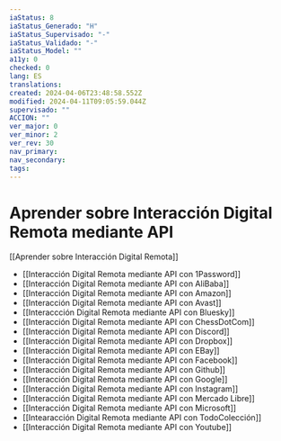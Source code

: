 ```yaml
---
iaStatus: 8
iaStatus_Generado: "H"
iaStatus_Supervisado: "-"
iaStatus_Validado: "-"
iaStatus_Model: ""
a11y: 0
checked: 0
lang: ES
translations: 
created: 2024-04-06T23:48:58.552Z
modified: 2024-04-11T09:05:59.044Z
supervisado: ""
ACCION: ""
ver_major: 0
ver_minor: 2
ver_rev: 30
nav_primary: 
nav_secondary: 
tags:
---
```

# Aprender sobre Interacción Digital Remota mediante API

[[Aprender sobre Interacción Digital Remota]]

* [[Interacción Digital Remota mediante API con 1Password]]
* [[Interacción Digital Remota mediante API con AliBaba]]
* [[Interacción Digital Remota mediante API con Amazon]]
* [[Interacción Digital Remota mediante API con Avast]]
* [[Interaccción Digital Remota mediante API con Bluesky]]
* [[Interacción Digital Remota mediante API con ChessDotCom]]
* [[Interacción Digital Remota mediante API con Discord]]
* [[Interacción Digital Remota mediante API con Dropbox]]
* [[Interacción Digital Remota mediante API con EBay]]
* [[Interacción Digital Remota mediante API con Facebook]]
* [[Interacción Digital Remota mediante API con Github]]
* [[Interacción Digital Remota mediante API con Google]]
* [[Interacción Digital Remota mediante API con Instagram]]
* [[Interacción Digital Remota mediante API con Mercado Libre]]
* [[Interacción Digital Remota mediante API con Microsoft]]
* [[Intearacción Digital Remota mediante API con TodoColección]]
* [[Interacción Digital Remota mediante API con Youtube]]

